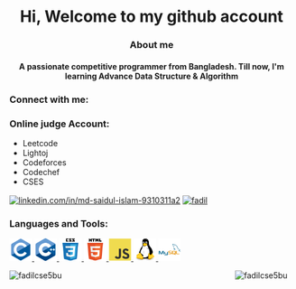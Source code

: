 <h1 align="center">Hi, Welcome to my github account</h1>

<h3 align="center">About me</h3>
<h4 align="center">A passionate competitive programmer from Bangladesh. Till now, I'm learning Advance Data Structure & Algorithm</h4>

<div>
  <div align="left" width="40px" backgroun-color="red">
    <h3 width="40px">Connect with me:</h3>
  </div>
  <div width="400px">
    <h3>Online judge Account:</h3>
    <ul>
      <li>Leetcode</li>
      <li>Lightoj</li>
      <li>Codeforces</li>
      <li>Codechef</li>
	  <li>CSES</li>
    </ul>
  </div>
</div>

<p align="left">
<a href="https://www.linkedin.com/in/md-saidul-islam-9310311a2/" target="blank"><img align="center" src="https://raw.githubusercontent.com/rahuldkjain/github-profile-readme-generator/master/src/images/icons/Social/linked-in-alt.svg" alt="linkedin.com/in/md-saidul-islam-9310311a2" height="30" width="40" /></a>
<a href="https://codeforces.com/profile/fadil" target="blank"><img align="center" src="https://raw.githubusercontent.com/rahuldkjain/github-profile-readme-generator/master/src/images/icons/Social/codeforces.svg" alt="fadil" height="30" width="40" /></a>
</p>

<h3 align="left">Languages and Tools:</h3>
<p align="left"> <a href="https://www.cprogramming.com/" target="_blank" rel="noreferrer"> <img src="https://raw.githubusercontent.com/devicons/devicon/master/icons/c/c-original.svg" alt="c" width="40" height="40"/> </a> <a href="https://www.w3schools.com/cpp/" target="_blank" rel="noreferrer"> <img src="https://raw.githubusercontent.com/devicons/devicon/master/icons/cplusplus/cplusplus-original.svg" alt="cplusplus" width="40" height="40"/> </a> <a href="https://www.w3schools.com/css/" target="_blank" rel="noreferrer"> <img src="https://raw.githubusercontent.com/devicons/devicon/master/icons/css3/css3-original-wordmark.svg" alt="css3" width="40" height="40"/> </a> <a href="https://www.w3.org/html/" target="_blank" rel="noreferrer"> <img src="https://raw.githubusercontent.com/devicons/devicon/master/icons/html5/html5-original-wordmark.svg" alt="html5" width="40" height="40"/> </a> <a href="https://developer.mozilla.org/en-US/docs/Web/JavaScript" target="_blank" rel="noreferrer"> <img src="https://raw.githubusercontent.com/devicons/devicon/master/icons/javascript/javascript-original.svg" alt="javascript" width="40" height="40"/> </a> <a href="https://www.linux.org/" target="_blank" rel="noreferrer"> <img src="https://raw.githubusercontent.com/devicons/devicon/master/icons/linux/linux-original.svg" alt="linux" width="40" height="40"/> </a> <a href="https://www.mysql.com/" target="_blank" rel="noreferrer"> <img src="https://raw.githubusercontent.com/devicons/devicon/master/icons/mysql/mysql-original-wordmark.svg" alt="mysql" width="40" height="40"/> </a> </p>

<div><img align="left" width = "400px" src="https://github-readme-stats.vercel.app/api/top-langs?username=fadilcse5bu&show_icons=true&locale=en&layout=compact" alt="fadilcse5bu" /> <img width = "400px" src="https://github-readme-stats.vercel.app/api?username=fadilcse5bu&show_icons=true&locale=en" alt="fadilcse5bu" /></div>

